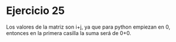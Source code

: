 # Ejercicio 25
Los valores de la matriz son i+j, ya que para python empiezan en 0, entonces en la primera casilla la suma será de 0+0. 
